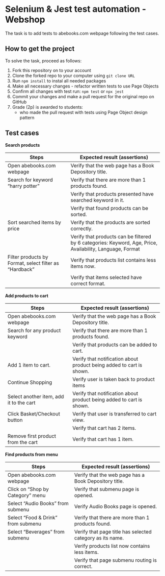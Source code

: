 # Selenium & Jest test automation - Webshop
The task is to add tests to abebooks.com webpage following the test cases.

## How to get the project

To solve the task, proceed as follows:
1. Fork this repository on to your account
2. Clone the forked repo to your computer using `git clone URL`
3. Run `npm install` to instal all needed packages
4. Make all necessary changes - refactor written tests to use Page Objects
5. Confirm all changes with test run: `npm test` or `npx jest`
6. Commit your changes and make a pull request for the original repo on GitHub
7. Grade (2p) is awarded to students:
   - who made the pull request with tests using Page Object design pattern

## Test cases

**Search products**

| Steps                                                  | Expected result (assertions)                                                                     |
|--------------------------------------------------------|--------------------------------------------------------------------------------------------------|
| Open abebooks.com webpage                        | Verify that the web page has a Book Depository title.                                            |
| Search for keyword “harry potter”                      | Verify that there are more than 1 products found.                                                |
|                                                        | Verify that products presented have searched keyword in it.                                      |
|                                                        | Verify that found products can be sorted.                                                        |
| Sort searched items by price                           | Verify that the products are sorted correctly.                                                   |
|                                                        | Verify that products can be filtered by 6 categories: Keyword, Age, Price, Availability, Language, Format |
| Filter products by Format, select filter as “Hardback” | Verify that products list contains less items now.                                               |
|                                                        | Verify that items selected have correct format.                                                  |

**Add products to cart**

| Steps                                   | Expected result (assertions)                                         |
|-----------------------------------------|----------------------------------------------------------------------|
| Open abebooks.com webpage         | Verify that the web page has a Book Depository title.                |
| Search for any product keyword          | Verify that there are more than 1 products found.                    |
|                                         | Verify that products can be added to cart.                           |
| Add 1 item to cart.                     | Verify that notification about product being added to cart is shown. |
| Continue Shopping                       | Verify user is taken back to product items                           |
| Select another item, add it to the cart | Verify that notification about product being added to cart is shown. |
| Click Basket/Checkout button            | Verify that user is transferred to cart view.                        |
|                                         | Verify that cart has 2 items.                                        |
| Remove first product from the cart      | Verify that cart has 1 item.                                         |

**Find products from menu**

| Steps                              | Expected result (assertions)                              |
|------------------------------------|-----------------------------------------------------------|
| Open abebooks.com webpage    | Verify that the web page has a Book Depository title.     |
| Click on “Shop by Category” menu   | Verify that submenu page is opened.                       |
| Select “Audio Books” from submenu  | Verify Audio Books page is opened.                        |
| Select “Food & Drink” from submenu | Verify that there are more than 1 products found.         |
| Select “Beverages” from submenu    | Verify that page title has selected category as its name. |
|                                    | Verify  products list now contains less items.            |
|                                    | Verify that page submenu routing is correct.              |